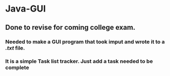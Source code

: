 # Java-GUI

## Done to revise for coming college exam. 

### Needed to make a GUI program that took imput and wrote it to a *.txt* file.
### It is a simple Task list tracker. Just add a task needed to be complete
